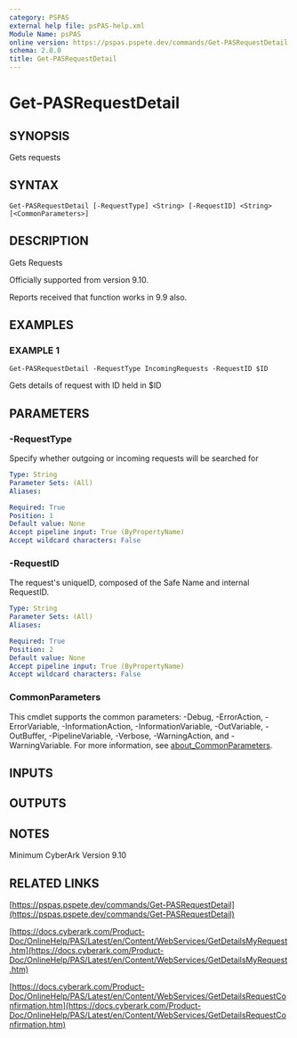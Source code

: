 ```yaml
---
category: PSPAS
external help file: psPAS-help.xml
Module Name: psPAS
online version: https://pspas.pspete.dev/commands/Get-PASRequestDetail
schema: 2.0.0
title: Get-PASRequestDetail
---
```


# Get-PASRequestDetail

## SYNOPSIS
Gets requests

## SYNTAX

```
Get-PASRequestDetail [-RequestType] <String> [-RequestID] <String> [<CommonParameters>]
```

## DESCRIPTION
Gets Requests

Officially supported from version 9.10.

Reports received that function works in 9.9 also.

## EXAMPLES

### EXAMPLE 1
```
Get-PASRequestDetail -RequestType IncomingRequests -RequestID $ID
```

Gets details of request with ID held in $ID

## PARAMETERS

### -RequestType
Specify whether outgoing or incoming requests will be searched for

```yaml
Type: String
Parameter Sets: (All)
Aliases:

Required: True
Position: 1
Default value: None
Accept pipeline input: True (ByPropertyName)
Accept wildcard characters: False
```

### -RequestID
The request's uniqueID, composed of the Safe Name and internal RequestID.

```yaml
Type: String
Parameter Sets: (All)
Aliases:

Required: True
Position: 2
Default value: None
Accept pipeline input: True (ByPropertyName)
Accept wildcard characters: False
```

### CommonParameters
This cmdlet supports the common parameters: -Debug, -ErrorAction, -ErrorVariable, -InformationAction, -InformationVariable, -OutVariable, -OutBuffer, -PipelineVariable, -Verbose, -WarningAction, and -WarningVariable. For more information, see [about_CommonParameters](http://go.microsoft.com/fwlink/?LinkID=113216).

## INPUTS

## OUTPUTS

## NOTES
Minimum CyberArk Version 9.10

## RELATED LINKS

[https://pspas.pspete.dev/commands/Get-PASRequestDetail](https://pspas.pspete.dev/commands/Get-PASRequestDetail)

[https://docs.cyberark.com/Product-Doc/OnlineHelp/PAS/Latest/en/Content/WebServices/GetDetailsMyRequest.htm](https://docs.cyberark.com/Product-Doc/OnlineHelp/PAS/Latest/en/Content/WebServices/GetDetailsMyRequest.htm)

[https://docs.cyberark.com/Product-Doc/OnlineHelp/PAS/Latest/en/Content/WebServices/GetDetailsRequestConfirmation.htm](https://docs.cyberark.com/Product-Doc/OnlineHelp/PAS/Latest/en/Content/WebServices/GetDetailsRequestConfirmation.htm)
